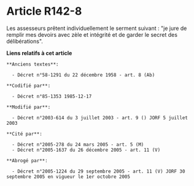 # Article R142-8

Les assesseurs prêtent individuellement le serment suivant : "je jure de remplir mes devoirs avec zèle et intégrité et de
garder le secret des délibérations".

**Liens relatifs à cet article**

	**Anciens textes**:

	  - Décret n°58-1291 du 22 décembre 1958 - art. 8 (Ab)

	**Codifié par**:

	  - Décret n°85-1353 1985-12-17

	**Modifié par**:

	  - Décret n°2003-614 du 3 juillet 2003 - art. 9 () JORF 5 juillet 2003

	**Cité par**:

	  - Décret n°2005-278 du 24 mars 2005 - art. 5 (M)
	  - Décret n°2005-1637 du 26 décembre 2005 - art. 11 (V)

	**Abrogé par**:

	  - Décret n°2005-1224 du 29 septembre 2005 - art. 11 (V) JORF 30 septembre 2005 en vigueur le 1er octobre 2005
